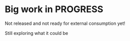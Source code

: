 

# Big work in PROGRESS

Not released and not ready for external consumption yet!

Still exploring what it could be